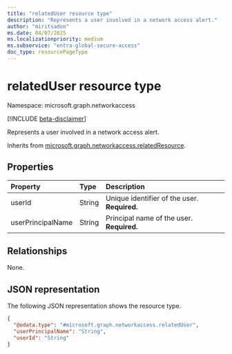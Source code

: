 ```yaml
---
title: "relatedUser resource type"
description: "Represents a user involved in a network access alert."
author: "miritsadon"
ms.date: 04/07/2025
ms.localizationpriority: medium
ms.subservice: "entra-global-secure-access"
doc_type: resourcePageType
---
```


# relatedUser resource type

Namespace: microsoft.graph.networkaccess

[!INCLUDE [beta-disclaimer](../../includes/beta-disclaimer.md)]

Represents a user involved in a network access alert.

Inherits from [microsoft.graph.networkaccess.relatedResource](../resources/networkaccess-relatedresource.md).

## Properties
|Property|Type|Description|
|:---|:---|:---|
|userId|String|Unique identifier of the user. **Required.**|
|userPrincipalName|String|Principal name of the user. **Required.**|

## Relationships
None.

## JSON representation
The following JSON representation shows the resource type.
<!-- {
  "blockType": "resource",
  "@odata.type": "microsoft.graph.networkaccess.relatedUser"
}
-->
``` json
{
  "@odata.type": "#microsoft.graph.networkaccess.relatedUser",
  "userPrincipalName": "String",
  "userId": "String"
}
```
